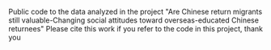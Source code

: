 Public code to the data analyzed in the project "Are Chinese return migrants still valuable-Changing social attitudes toward overseas-educated Chinese returnees"
Please cite this work if you refer to the code in this project, thank you
